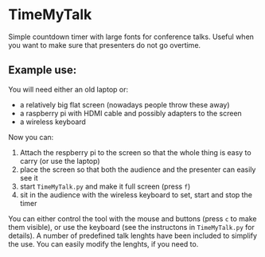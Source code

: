 # TimeMyTalk
Simple countdown timer with large fonts for conference talks. Useful when you want to make sure that presenters do not go overtime.

## Example use:
You will need either an old laptop or:
* a relatively big flat screen (nowadays people throw these away)
* a raspberry pi with HDMI cable and possibly adapters to the screen
* a wireless keyboard

Now you can:
1) Attach the respberry pi to the screen so that the whole thing is easy to carry (or use the laptop)
2) place the screen so that both the audience and the presenter can easily see it
3) start `TimeMyTalk.py` and make it full screen (press `f`)
4) sit in the audience with the wireless keyboard to set, start and stop the timer

You can either control the tool with the mouse and buttons (press `c` to make them visible), or use the keyboard (see the instructons in `TimeMyTalk.py` for details). A number of predefined talk lenghts have been included to simplify the use. You can easily modify the lenghts, if you need to.
